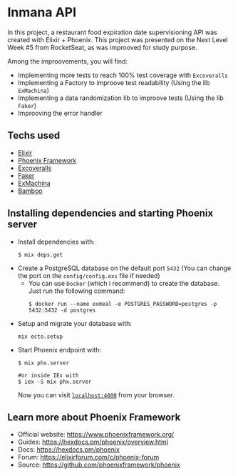 # Inmana API

In this project, a restaurant food expiration date supervisioning API was created with Elixir + Phoenix. This project was presented on the Next Level Week #5 from RocketSeat, as was improoved for study purpose.

Among the improovements, you will find:
- Implementing more tests to reach 100% test coverage with `Excoveralls`
- Implementing a Factory to improove test readability (Using the lib `ExMachina`)
- Implementing a data randomization lib to improove tests (Using the lib `Faker`)
- Improoving the error handler

## Techs used
- [Elixir](https://elixir-lang.org/)
- [Phoenix Framework](https://www.phoenixframework.org/)
- [Excoveralls](https://hexdocs.pm/excoveralls/readme.html)
- [Faker](https://hexdocs.pm/faker/Faker.html)
- [ExMachina](https://hexdocs.pm/faker/Faker.html)
- [Bamboo](https://hexdocs.pm/bamboo/1.1.0/index.html)


## Installing dependencies and starting Phoenix server

  * Install dependencies with:
    ```shell
    $ mix deps.get
    ```
  * Create a PostgreSQL database on the default port `5432` (You can change the port on the `config/config.exs` file if needed)
    * You can use `Docker` (which i recommend) to create the database. Just run the following command:
      ```shell
      $ docker run --name exmeal -e POSTGRES_PASSWORD=postgres -p 5432:5432 -d postgres
      ```
  * Setup and migrate your database with:
    ```shell
    mix ecto.setup
    ```
  * Start Phoenix endpoint with:
    ```shell
    $ mix phx.server

    #or inside IEx with
    $ iex -S mix phx.server
    ```
    Now you can visit [`localhost:4000`](http://localhost:4000) from your browser.

## Learn more about Phoenix Framework

  * Official website: https://www.phoenixframework.org/
  * Guides: https://hexdocs.pm/phoenix/overview.html
  * Docs: https://hexdocs.pm/phoenix
  * Forum: https://elixirforum.com/c/phoenix-forum
  * Source: https://github.com/phoenixframework/phoenix

